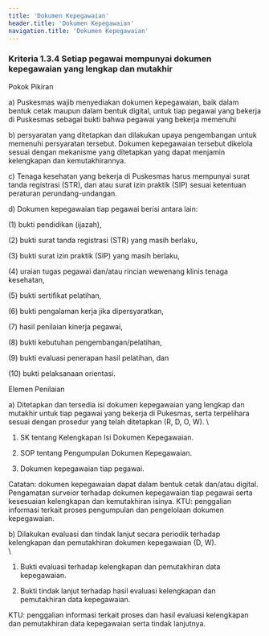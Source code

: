 ```yaml
---
title: 'Dokumen Kepegawaian'
header.title: 'Dokumen Kepegawaian'
navigation.title: 'Dokumen Kepegawaian'
---
```



### Kriteria 1.3.4 Setiap pegawai mempunyai dokumen kepegawaian yang lengkap dan mutakhir 



Pokok Pikiran 

a) Puskesmas wajib menyediakan dokumen kepegawaian, baik dalam bentuk cetak maupun dalam  bentuk digital, untuk tiap pegawai yang bekerja di Puskesmas sebagai bukti bahwa pegawai yang bekerja memenuhi 

b) persyaratan yang ditetapkan dan dilakukan upaya pengembangan untuk memenuhi persyaratan tersebut. Dokumen kepegawaian tersebut dikelola sesuai dengan mekanisme yang ditetapkan yang dapat menjamin kelengkapan dan kemutakhirannya. 

c) Tenaga kesehatan yang bekerja di Puskesmas harus mempunyai surat tanda registrasi (STR), dan atau surat izin praktik (SIP) sesuai ketentuan peraturan perundang-undangan. 

d) Dokumen kepegawaian tiap pegawai berisi antara lain: 

(1) bukti pendidikan (ijazah), 

(2) bukti surat tanda registrasi (STR) yang masih berlaku, 

(3) bukti surat izin praktik (SIP) yang masih berlaku, 

(4) uraian tugas pegawai dan/atau rincian wewenang klinis tenaga kesehatan, 

(5) bukti sertifikat pelatihan, 

(6) bukti pengalaman kerja jika dipersyaratkan, 

(7) hasil penilaian kinerja pegawai, 

(8) bukti kebutuhan pengembangan/pelatihan, 

(9) bukti evaluasi penerapan hasil pelatihan, dan 

(10) bukti pelaksanaan orientasi. 
 	 
Elemen Penilaian 




 a) Ditetapkan dan tersedia isi dokumen kepegawaian yang lengkap dan mutakhir untuk tiap pegawai yang bekerja di Pukesmas, serta terpelihara sesuai dengan prosedur yang telah ditetapkan (R, D, O, W).  \




1. SK tentang Kelengkapan Isi 
Dokumen Kepegawaian. 

2. SOP tentang Pengumpulan 
Dokumen Kepegawaian. 
1. Dokumen kepegawaian tiap pegawai. 

Catatan: dokumen kepegawaian dapat dalam bentuk cetak dan/atau digital. 
Pengamatan surveior terhadap dokumen kepegawaian tiap pegawai serta kesesuaian kelengkapan dan kemutakhiran isinya. 
KTU: penggalian informasi terkait proses pengumpulan dan pengelolaan dokumen kepegawaian. 
 




 b) Dilakukan evaluasi dan tindak lanjut secara periodik terhadap kelengkapan dan pemutakhiran dokumen kepegawaian (D, W).  \
  \




1. Bukti evaluasi terhadap kelengkapan dan pemutakhiran data kepegawaian. 

2. Bukti tindak lanjut terhadap hasil evaluasi kelengkapan dan pemutakhiran data kepegawaian. 
 
KTU: penggalian informasi terkait proses dan hasil evaluasi kelengkapan dan pemutakhiran data kepegawaian serta tindak lanjutnya. 
 





